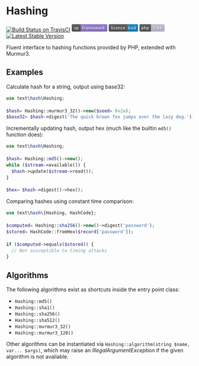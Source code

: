 Hashing
=======

[![Build Status on TravisCI](https://secure.travis-ci.org/xp-forge/hashing.svg)](http://travis-ci.org/xp-forge/hashing)
[![XP Framework Module](https://raw.githubusercontent.com/xp-framework/web/master/static/xp-framework-badge.png)](https://github.com/xp-framework/core)
[![BSD Licence](https://raw.githubusercontent.com/xp-framework/web/master/static/licence-bsd.png)](https://github.com/xp-framework/core/blob/master/LICENCE.md)
[![Requires PHP 7.0+](https://raw.githubusercontent.com/xp-framework/web/master/static/php-7_0plus.png)](http://php.net/)
[![Latest Stable Version](https://poser.pugx.org/xp-forge/hashing/version.png)](https://packagist.org/packages/xp-forge/hashing)

Fluent interface to hashing functions provided by PHP, extended with Murmur3.

Examples
--------

Calculate hash for a string, output using base32:

```php
use text\hash\Hashing;

$hash= Hashing::murmur3_32()->new($seed= 0x2a);
$base32= $hash->digest('The quick brown fox jumps over the lazy dog.')->base32();
```

Incrementally updating hash, output hex (much like the builtin `md5()` function does):

```php
use text\hash\Hashing;

$hash= Hashing::md5()->new();
while ($stream->available()) {
  $hash->update($stream->read());
}

$hex= $hash->digest()->hex();
```

Comparing hashes using constant time comparison:

```php
use text\hash\{Hashing, HashCode};

$computed= Hashing::sha256()->new()->digest('password');
$stored= HashCode::fromHex($record['password']);

if ($computed->equals($stored)) {
  // Not susceptible to timing attacks
}
```

Algorithms
----------
The following algorithms exist as shortcuts inside the entry point class:

* `Hashing::md5()`
* `Hashing::sha1()`
* `Hashing::sha256()`
* `Hashing::sha512()`
* `Hashing::murmur3_32()`
* `Hashing::murmur3_128()`

Other algorithms can be instantiated via `Hashing::algorithm(string $name, var... $args)`, which may raise an *IllegalArgumentException* if the given algorithm is not available.